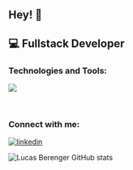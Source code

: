 ## Hey! 👋
💻 Fullstack Developer
---

### Technologies and Tools:  

<p align="start">
  <a href="https://skillicons.dev">
    <img src="https://skillicons.dev/icons?i=java,spring,angular,python,django,docker,postgres" />
  </a>
</p>
<br />

### Connect with me:


[![linkedin](https://img.shields.io/badge/LinkedIn-0077B5?style=for-the-badge&logo=linkedin&logoColor=white)](https://www.linkedin.com/in/lucas-berenger/)

![Lucas Berenger GitHub stats](https://github-readme-stats.vercel.app/api?username=lucasberenger&show_icons=true&theme=cobalt)
